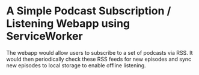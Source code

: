 # A Simple Podcast Subscription / Listening Webapp using ServiceWorker 

The webapp would allow users to subscribe to a set of podcasts via RSS.  It would then periodically check these RSS feeds for new episodes and sync new episodes to local storage to enable offline listening.



